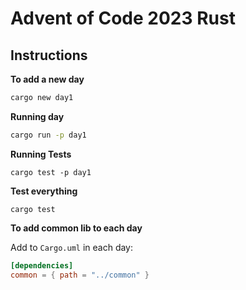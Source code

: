# Advent of Code 2023 Rust

## Instructions

**To add a new day**

```bash
cargo new day1
```

**Running day**

```bash
cargo run -p day1
```

**Running Tests**

```
cargo test -p day1
```

**Test everything**

```
cargo test
```

**To add common lib to each day**


Add to `Cargo.uml` in each day:
```toml
[dependencies]
common = { path = "../common" }
```